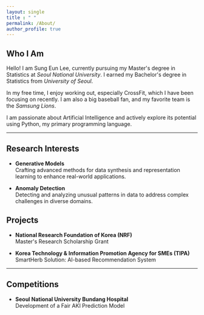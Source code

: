 ```yaml
---
layout: single
title : " "
permalink: /About/
author_profile: true
---
```

## Who I Am

Hello! I am Sung Eun Lee, currently pursuing my Master's degree in Statistics at _Seoul National University_. I earned my Bachelor's degree in Statistics from _University of Seoul_. 

In my free time, I enjoy working out, especially CrossFit, which I have been focusing on recently. I am also a big baseball fan, and my favorite team is the _Samsung Lions_.  

I am passionate about Artificial Intelligence and actively explore its potential using Python, my primary programming language.

---

## Research Interests

- **Generative Models**  
   Crafting advanced methods for data synthesis and representation learning to enhance real-world applications.  

- **Anomaly Detection**  
   Detecting and analyzing unusual patterns in data to address complex challenges in diverse domains.  

## Projects

- **National Research Foundation of Korea (NRF)**  
   Master's Research Scholarship Grant  

- **Korea Technology & Information Promotion Agency for SMEs (TIPA)**  
   SmartHerb Solution: AI-based Recommendation System  

---

## Competitions

- **Seoul National University Bundang Hospital**  
   Development of a Fair AKI Prediction Model  